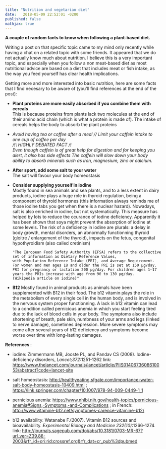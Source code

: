 ```yaml
---
title: "Nutrition and vegetarian diet"
date:   2018-05-09 22:52:01 -0200
published: false
mathjax: true
---
```


<strong> A couple of random facts to know when following a plant-based diet. </strong>

Writing a post on that specific topic came to my mind only recently while having a chat on a related topic with some friends.
It appeared that we do not actually know much about nutrition.
I believe this is a very important topic, and especially when you follow a non meat-based diet as most nutritional advice are based on a diet that includes meat or fish intake, as the way you feed yourself has clear health implications.

Getting more and more interested into basic nutrition, here are some facts that I find necesary to be aware of (you'll find references at the end of the post): 

- <strong> Plant proteins are more easily absorbed if you combine them with cereals </strong> <br>
This is because proteins from plants lack two molecules at the end of their amino acid chain (which is what a protein is made of). The intake of cereals helps the body to absorb the plant proteins 
-  *Avoid having tea or coffee after a meal // Limit your caffein intake to one cup of coffee per day <br>
/!\ HIGHLY DEBATED FACT /!\
Even though caffein is of great help for digestion and for keeping you alert, it also has side effects
The caffein will slow down your body ability to absorb minerals such as iron, magnesium, zinc or calcium.*
- <strong> After sport, add some salt to your water </strong> <br>
The salt will favour your body homeostasis
- <strong> Consider supplying yourself in iodine </strong> <br>
Mostly found in sea animals and sea plants, and to a less extent in dairy products, iodine plays a huge role in thyroid regulation, being a component of thyroid hormones (this information always reminds me of those iodine tabs you get when there is a nuclear hazard). Nowadays, salt is also enriched in iodine, but not systematically. This measure has helped by lots to reduce the ocurance of iodine deficiency.
Apparently it has been shown that soya might prevent the absorption of iodine at some levels. 
The risk of a deficiency in iodine are plurals: a delay in body growth, mental disorders, an abnormally functionning thyroid (gloitre / enlargement of the thyroid), impacts on the fetus, congenital hypothyroidism (also called cretinism)
  
      "The European Food Safety Authority (EFSA) refers to the collective set of information as Dietary Reference Values, 
      with Population Reference Intake (PRI), and Average Requirement. 
      For women and men ages 18 and older the PRI is set at 150 μg/day. 
      PRI for pregnancy or lactation 200 μg/day. For children ages 1–17 years the PRIs increase with age from 90 to 130 μg/day. 
      (Wikipedia article on iodine)"

- <strong> B12 </strong>
Mostly found in animal products as animals have been supplemented with B12 in their food. The b12 vitamin plays the role in the metabolism of every single cell in the human body, and is involved in the nervous system proper functionning.
A lack in b12 vitamin can lead to a condition called pernicious anemia in which you start feeling tired due to the lack of blood cells in your body. The symptoms also include shortening of breath, pale skin, numbness of your arms and legs (linked to nerve damage), sometimes depression.
More severe symptoms may come after several years of b12 deficiency and symptoms become worse over time with long-lasting damages.



<strong> References </strong>:
- iodine: Zimmermann MB, Jooste PL, and Pandav CS (2008). Iodine-deficiency disorders, *Lancet;372*:1251-1262
link: https://www.thelancet.com/journals/lancet/article/PIIS0140673608610053/abstract?code=lancet-site

- salt homeostasis: http://healthyeating.sfgate.com/importance-water-salt-body-homeostasis-10409.html ; https://link.springer.com/chapter/10.1007/978-94-009-0449-1_1

- pernicious anemia: https://www.nhlbi.nih.gov/health-topics/pernicious-anemia#Signs,-Symptoms,-and-Complications ; in French: http://www.vitamine-b12.net/symptomes-carence-vitamine-b12/
- b12 availability: Watanabe F.(2007). Vitamin B12 sources and bioavailability.  *Experimental Biology and Medicine 232(10)*:1266-1274. 
link: http://journals.sagepub.com/doi/abs/10.3181/0703-MR-67?url_ver=Z39.88-2003&rfr_id=ori:rid:crossref.org&rfr_dat=cr_pub%3dpubmed

